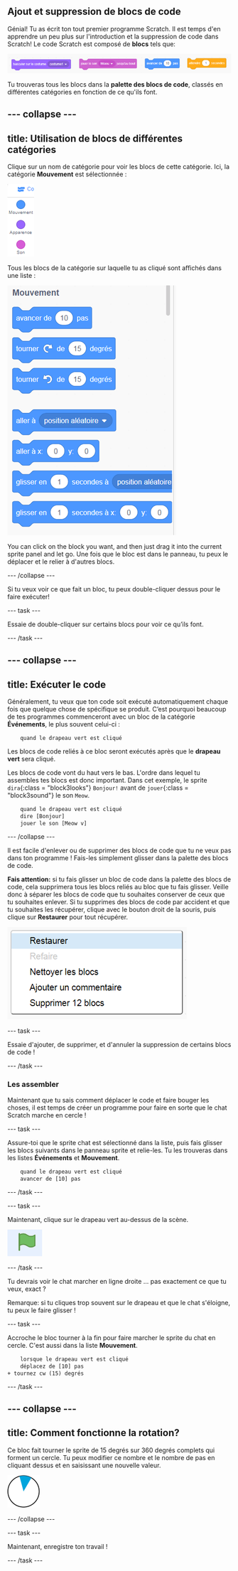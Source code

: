 ## Ajout et suppression de blocs de code

Génial! Tu as écrit ton tout premier programme Scratch. Il est temps d'en apprendre un peu plus sur l'introduction et la suppression de code dans Scratch! Le code Scratch est composé de **blocs** tels que:

![](images/code1.png)

Tu trouveras tous les blocs dans la **palette des blocs de code**, classés en différentes catégories en fonction de ce qu'ils font.

## \--- collapse \---

## title: Utilisation de blocs de différentes catégories

Clique sur un nom de catégorie pour voir les blocs de cette catégorie. Ici, la catégorie **Mouvement** est sélectionnée :

![](images/code2a.png)

Tous les blocs de la catégorie sur laquelle tu as cliqué sont affichés dans une liste :

![](images/code2b.png)

You can click on the block you want, and then just drag it into the current sprite panel and let go. Une fois que le bloc est dans le panneau, tu peux le déplacer et le relier à d'autres blocs.

\--- /collapse \---

Si tu veux voir ce que fait un bloc, tu peux double-cliquer dessus pour le faire exécuter!

\--- task \---

Essaie de double-cliquer sur certains blocs pour voir ce qu’ils font.

\--- /task \---

## \--- collapse \---

## title: Exécuter le code

Généralement, tu veux que ton code soit exécuté automatiquement chaque fois que quelque chose de spécifique se produit. C’est pourquoi beaucoup de tes programmes commenceront avec un bloc de la catégorie **Événements**, le plus souvent celui-ci :

```blocks3
    quand le drapeau vert est cliqué
```

Les blocs de code reliés à ce bloc seront exécutés après que le **drapeau vert** sera cliqué.

Les blocs de code vont du haut vers le bas. L'ordre dans lequel tu assembles tes blocs est donc important. Dans cet exemple, le sprite `dira`{:class = "block3looks"} `Bonjour!` avant de `jouer`{:class = "block3sound"} le son `Meow`.

```blocks3
    quand le drapeau vert est cliqué
    dire [Bonjour]
    jouer le son [Meow v]
```

\--- /collapse \---

Il est facile d'enlever ou de supprimer des blocs de code que tu ne veux pas dans ton programme ! Fais-les simplement glisser dans la palette des blocs de code.

**Fais attention:** si tu fais glisser un bloc de code dans la palette des blocs de code, cela supprimera tous les blocs reliés au bloc que tu fais glisser. Veille donc à séparer les blocs de code que tu souhaites conserver de ceux que tu souhaites enlever. Si tu supprimes des blocs de code par accident et que tu souhaites les récupérer, clique avec le bouton droit de la souris, puis clique sur **Restaurer** pour tout récupérer.

![](images/code6.png)

\--- task \---

Essaie d'ajouter, de supprimer, et d'annuler la suppression de certains blocs de code !

\--- /task \---

### Les assembler

Maintenant que tu sais comment déplacer le code et faire bouger les choses, il est temps de créer un programme pour faire en sorte que le chat Scratch marche en cercle !

\--- task \---

Assure-toi que le sprite chat est sélectionné dans la liste, puis fais glisser les blocs suivants dans le panneau sprite et relie-les. Tu les trouveras dans les listes **Événements** et **Mouvement**.

```blocks3
    quand le drapeau vert est cliqué
    avancer de [10] pas
```

\--- /task \---

\--- task \---

Maintenant, clique sur le drapeau vert au-dessus de la scène.

![](images/code7.png)

\--- /task \---

Tu devrais voir le chat marcher en ligne droite ... pas exactement ce que tu veux, exact ?

Remarque: si tu cliques trop souvent sur le drapeau et que le chat s'éloigne, tu peux le faire glisser !

\--- task \---

Accroche le bloc tourner à la fin pour faire marcher le sprite du chat en cercle. C'est aussi dans la liste **Mouvement**.

```blocks3
    lorsque le drapeau vert est cliqué 
    déplacez de [10] pas
+ tournez cw (15) degrés
```

\--- /task \---

## \--- collapse \---

## title: Comment fonctionne la rotation?

Ce bloc fait tourner le sprite de 15 degrés sur 360 degrés complets qui forment un cercle. Tu peux modifier ce nombre et le nombre de pas en cliquant dessus et en saisissant une nouvelle valeur.

![](images/code9.png)

\--- /collapse \---

\--- task \---

Maintenant, enregistre ton travail !

\--- /task \---